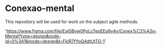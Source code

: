 # Conexao-mental
This repository will be used for work on the subject agile methods.

'https://www.figma.com/file/ExIGByw0PpLcTepEEp8y4n/Conex%C3%A3o-Mental?type=design&node-id=0%3A1&mode=design&t=FkIR7fYpQ4dtUtTG-1'
